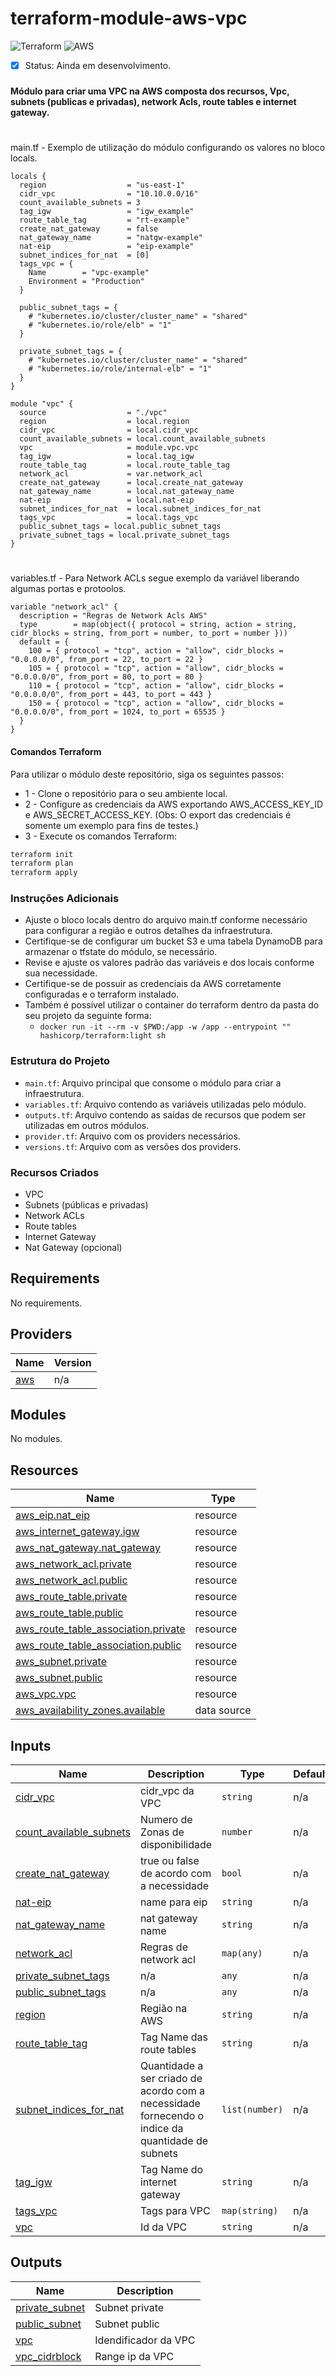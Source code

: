 # terraform-module-aws-vpc
![Terraform](https://img.shields.io/badge/Terraform-7B42BC?style=for-the-badge&logo=terraform&logoColor=white)
![AWS](https://img.shields.io/badge/Amazon_AWS-FF9900?style=for-the-badge&logo=amazonaws&logoColor=white)
- [x] Status:  Ainda em desenvolvimento.
###
#### Módulo para criar uma VPC na AWS composta dos recursos, Vpc, subnets (publicas e privadas), network Acls, route tables e internet gateway. 




#
<summary>main.tf - Exemplo de utilização do módulo configurando os valores no bloco locals.</summary>

```hcl
locals {
  region                  = "us-east-1"
  cidr_vpc                = "10.10.0.0/16"
  count_available_subnets = 3 
  tag_igw                 = "igw_example"
  route_table_tag         = "rt-example"
  create_nat_gateway      = false 
  nat_gateway_name        = "natgw-example"
  nat-eip                 = "eip-example"
  subnet_indices_for_nat  = [0]
  tags_vpc = {
    Name        = "vpc-example"
    Environment = "Production"
  }
  
  public_subnet_tags = {
    # "kubernetes.io/cluster/cluster_name" = "shared"
    # "kubernetes.io/role/elb" = "1"
  }

  private_subnet_tags = {
    # "kubernetes.io/cluster/cluster_name" = "shared"
    # "kubernetes.io/role/internal-elb" = "1"
  }
}

module "vpc" {
  source                  = "./vpc"
  region                  = local.region
  cidr_vpc                = local.cidr_vpc
  count_available_subnets = local.count_available_subnets
  vpc                     = module.vpc.vpc
  tag_igw                 = local.tag_igw
  route_table_tag         = local.route_table_tag
  network_acl             = var.network_acl
  create_nat_gateway      = local.create_nat_gateway
  nat_gateway_name        = local.nat_gateway_name
  nat-eip                 = local.nat-eip
  subnet_indices_for_nat  = local.subnet_indices_for_nat
  tags_vpc                = local.tags_vpc
  public_subnet_tags = local.public_subnet_tags
  private_subnet_tags = local.private_subnet_tags
}
```
#
<summary>variables.tf - Para Network ACLs segue exemplo da variável liberando algumas portas e protoolos.</summary>

```hcl
variable "network_acl" {
  description = "Regras de Network Acls AWS"
  type        = map(object({ protocol = string, action = string, cidr_blocks = string, from_port = number, to_port = number }))
  default = {
    100 = { protocol = "tcp", action = "allow", cidr_blocks = "0.0.0.0/0", from_port = 22, to_port = 22 }
    105 = { protocol = "tcp", action = "allow", cidr_blocks = "0.0.0.0/0", from_port = 80, to_port = 80 }
    110 = { protocol = "tcp", action = "allow", cidr_blocks = "0.0.0.0/0", from_port = 443, to_port = 443 }
    150 = { protocol = "tcp", action = "allow", cidr_blocks = "0.0.0.0/0", from_port = 1024, to_port = 65535 }
  }
}
```
#### Comandos Terraform
Para utilizar o módulo deste repositório, siga os seguintes passos:
* 1 - Clone o repositório para o seu ambiente local.
* 2 - Configure as credenciais da AWS exportando AWS_ACCESS_KEY_ID e AWS_SECRET_ACCESS_KEY. (Obs: O export das credenciais é somente um exemplo para fins de testes.)
* 3 - Execute os comandos Terraform:
```sh
terraform init
terraform plan
terraform apply
```

### Instruções Adicionais
* Ajuste o bloco locals dentro do arquivo main.tf conforme necessário para configurar a região e outros detalhes da infraestrutura.
* Certifique-se de configurar um bucket S3 e uma tabela DynamoDB para armazenar o tfstate do módulo, se necessário.
* Revise e ajuste os valores padrão das variáveis e dos locais conforme sua necessidade.
* Certifique-se de possuir as credenciais da AWS corretamente configuradas e o terraform instalado.
* Também é possível utilizar o container do terraform dentro da pasta do seu projeto da seguinte forma:
  - `docker run -it --rm -v $PWD:/app -w /app --entrypoint "" hashicorp/terraform:light sh` 


### Estrutura do Projeto
* `main.tf`: Arquivo principal que consome o módulo para criar a infraestrutura.
* `variables.tf`: Arquivo contendo as variáveis utilizadas pelo módulo.
* `outputs.tf`: Arquivo contendo as saídas de recursos que podem ser utilizadas em outros módulos.
* `provider.tf`: Arquivo com os providers necessários.
* `versions.tf`: Arquivo com as versões dos providers.

### Recursos Criados
* VPC
* Subnets (públicas e privadas)
* Network ACLs
* Route tables
* Internet Gateway
* Nat Gateway (opcional)

## Requirements

No requirements.

## Providers

| Name | Version |
|------|---------|
| <a name="provider_aws"></a> [aws](#provider\_aws) | n/a |

## Modules

No modules.

## Resources

| Name | Type |
|------|------|
| [aws_eip.nat_eip](https://registry.terraform.io/providers/hashicorp/aws/latest/docs/resources/eip) | resource |
| [aws_internet_gateway.igw](https://registry.terraform.io/providers/hashicorp/aws/latest/docs/resources/internet_gateway) | resource |
| [aws_nat_gateway.nat_gateway](https://registry.terraform.io/providers/hashicorp/aws/latest/docs/resources/nat_gateway) | resource |
| [aws_network_acl.private](https://registry.terraform.io/providers/hashicorp/aws/latest/docs/resources/network_acl) | resource |
| [aws_network_acl.public](https://registry.terraform.io/providers/hashicorp/aws/latest/docs/resources/network_acl) | resource |
| [aws_route_table.private](https://registry.terraform.io/providers/hashicorp/aws/latest/docs/resources/route_table) | resource |
| [aws_route_table.public](https://registry.terraform.io/providers/hashicorp/aws/latest/docs/resources/route_table) | resource |
| [aws_route_table_association.private](https://registry.terraform.io/providers/hashicorp/aws/latest/docs/resources/route_table_association) | resource |
| [aws_route_table_association.public](https://registry.terraform.io/providers/hashicorp/aws/latest/docs/resources/route_table_association) | resource |
| [aws_subnet.private](https://registry.terraform.io/providers/hashicorp/aws/latest/docs/resources/subnet) | resource |
| [aws_subnet.public](https://registry.terraform.io/providers/hashicorp/aws/latest/docs/resources/subnet) | resource |
| [aws_vpc.vpc](https://registry.terraform.io/providers/hashicorp/aws/latest/docs/resources/vpc) | resource |
| [aws_availability_zones.available](https://registry.terraform.io/providers/hashicorp/aws/latest/docs/data-sources/availability_zones) | data source |

## Inputs

| Name | Description | Type | Default | Required |
|------|-------------|------|---------|:--------:|
| <a name="input_cidr_vpc"></a> [cidr\_vpc](#input\_cidr\_vpc) | cidr\_vpc da VPC | `string` | n/a | yes |
| <a name="input_count_available_subnets"></a> [count\_available\_subnets](#input\_count\_available\_subnets) | Numero de Zonas de disponibilidade | `number` | n/a | yes |
| <a name="input_create_nat_gateway"></a> [create\_nat\_gateway](#input\_create\_nat\_gateway) | true ou false de acordo com a necessidade | `bool` | n/a | yes |
| <a name="input_nat-eip"></a> [nat-eip](#input\_nat-eip) | name para eip | `string` | n/a | yes |
| <a name="input_nat_gateway_name"></a> [nat\_gateway\_name](#input\_nat\_gateway\_name) | nat gateway name | `string` | n/a | yes |
| <a name="input_network_acl"></a> [network\_acl](#input\_network\_acl) | Regras de network acl | `map(any)` | n/a | yes |
| <a name="input_private_subnet_tags"></a> [private\_subnet\_tags](#input\_private\_subnet\_tags) | n/a | `any` | n/a | yes |
| <a name="input_public_subnet_tags"></a> [public\_subnet\_tags](#input\_public\_subnet\_tags) | n/a | `any` | n/a | yes |
| <a name="input_region"></a> [region](#input\_region) | Região na AWS | `string` | n/a | yes |
| <a name="input_route_table_tag"></a> [route\_table\_tag](#input\_route\_table\_tag) | Tag Name das route tables | `string` | n/a | yes |
| <a name="input_subnet_indices_for_nat"></a> [subnet\_indices\_for\_nat](#input\_subnet\_indices\_for\_nat) | Quantidade a ser criado de acordo com a necessidade fornecendo o indice da quantidade de subnets | `list(number)` | n/a | yes |
| <a name="input_tag_igw"></a> [tag\_igw](#input\_tag\_igw) | Tag Name do internet gateway | `string` | n/a | yes |
| <a name="input_tags_vpc"></a> [tags\_vpc](#input\_tags\_vpc) | Tags para VPC | `map(string)` | n/a | yes |
| <a name="input_vpc"></a> [vpc](#input\_vpc) | Id da VPC | `string` | n/a | yes |

## Outputs

| Name | Description |
|------|-------------|
| <a name="output_private_subnet"></a> [private\_subnet](#output\_private\_subnet) | Subnet private |
| <a name="output_public_subnet"></a> [public\_subnet](#output\_public\_subnet) | Subnet public |
| <a name="output_vpc"></a> [vpc](#output\_vpc) | Idendificador da VPC |
| <a name="output_vpc_cidrblock"></a> [vpc\_cidrblock](#output\_vpc\_cidrblock) | Range ip da VPC |
